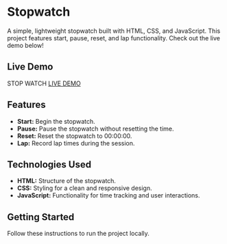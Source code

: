 
# Stopwatch 

A simple, lightweight stopwatch built with HTML, CSS, and JavaScript. This project features start, pause, reset, and lap functionality. Check out the live demo below!

## Live Demo

STOP WATCH [ LIVE DEMO](https://pandenakeerthi.github.io/Stopwatch/)

## Features

- **Start:** Begin the stopwatch.
- **Pause:** Pause the stopwatch without resetting the time.
- **Reset:** Reset the stopwatch to 00:00:00.
- **Lap:** Record lap times during the session.

## Technologies Used

- **HTML:** Structure of the stopwatch.
- **CSS:** Styling for a clean and responsive design.
- **JavaScript:** Functionality for time tracking and user interactions.

## Getting Started

Follow these instructions to run the project locally.


